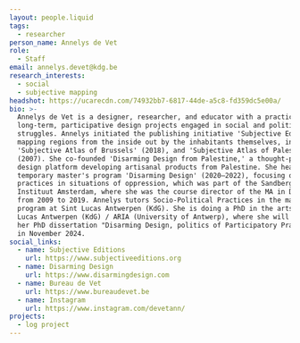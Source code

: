 ```yaml
---
layout: people.liquid
tags:
  - researcher
person_name: Annelys de Vet
role:
  - Staff
email: annelys.devet@kdg.be
research_interests:
  - social
  - subjective mapping
headshot: https://ucarecdn.com/74932bb7-6817-44de-a5c8-fd359dc5e00a/
bio: >-
  Annelys de Vet is a designer, researcher, and educator with a practice in
  long-term, participative design projects engaged in social and political
  struggles. Annelys initiated the publishing initiative 'Subjective Editions,'
  mapping regions from the inside out by the inhabitants themselves, including
  'Subjective Atlas of Brussels' (2018), and 'Subjective Atlas of Palestine'
  (2007). She co-founded 'Disarming Design from Palestine,' a thought-provoking
  design platform developing artisanal products from Palestine. She headed the
  temporary master's program 'Disarming Design' (2020–2022), focusing on design
  practices in situations of oppression, which was part of the Sandberg
  Instituut Amsterdam, where she was the course director of the MA in Design
  from 2009 to 2019. Annelys tutors Socio-Political Practices in the master's
  program at Sint Lucas Antwerpen (KdG). She is doing a PhD in the arts at Sint
  Lucas Antwerpen (KdG) / ARIA (University of Antwerp), where she will defend
  her PhD dissertation "Disarming Design, politics of Participatory Practices"
  in November 2024.
social_links:
  - name: Subjective Editions
    url: https://www.subjectiveeditions.org
  - name: Disarming Design
    url: https://www.disarmingdesign.com
  - name: Bureau de Vet
    url: https://www.bureaudevet.be
  - name: Instagram
    url: https://www.instagram.com/devetann/
projects:
  - log project
---
```

